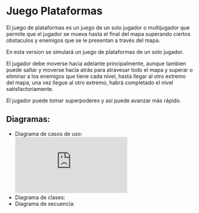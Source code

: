 # Juego Plataformas

El juego de plataformas es un juego de un solo jugador o multijugador que permite que el jugador se mueva hasta el final del mapa superando ciertos obstaculos y enemigos que se le presentan a través del mapa.

En esta version se simulará un juego de plataformas de un solo jugador.

El jugador debe moverse hacia adelante principalmente, aunque tambien puede saltar y moverse hacia atrás para atravesar todo el mapa y superar o eliminar a los enemigos que tiene cada nivel, hasta llegar al otro extremo del mapa, una vez llegue al otro extremo, habrá completado el nivel satisfactoriamente.

El jugador puede tomar superpoderes y así puede avanzar más rápido.


## Diagramas:

- Diagrama de casos de uso:
![Casos de uso](https://github.com/santiago2408/practica_repositorio_2/blob/dab4c4bff32c9433b041eea8f0d9d498458059ed/README.md#L15)
- Diagrama de clases:
- Diagrama de secuencia: